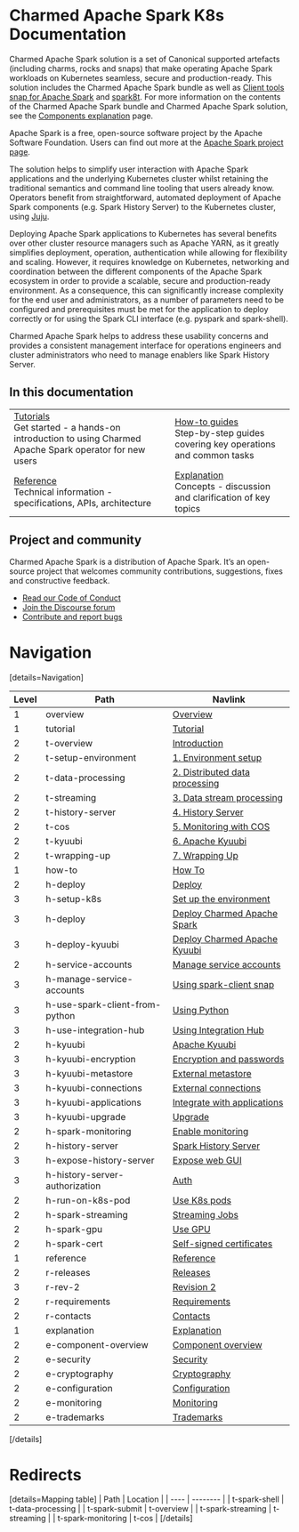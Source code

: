 # Charmed Apache Spark K8s Documentation

Charmed Apache Spark solution is a set of Canonical supported artefacts (including charms, rocks and snaps) that make operating Apache Spark workloads on Kubernetes seamless, secure and production-ready. This solution includes the Charmed Apache Spark bundle as well as [Client tools snap for Apache Spark](https://snapcraft.io/spark-client) and [spark8t](https://github.com/canonical/spark-k8s-toolkit-py). For more information on the contents of the Charmed Apache Spark bundle and Charmed Apache Spark solution, see the [Components explanation](/t/charmed-spark-documentation-explanation-components/11685) page.

Apache Spark is a free, open-source software project by the Apache Software Foundation. Users can find out more at the [Apache Spark project page](https://spark.apache.org).

The solution helps to simplify user interaction with Apache Spark applications and the underlying Kubernetes cluster whilst retaining the traditional semantics and command line tooling that users already know. Operators benefit from straightforward, automated deployment of Apache Spark components (e.g. Spark History Server) to the Kubernetes cluster, using [Juju](https://juju.is/). 

Deploying Apache Spark applications to Kubernetes has several benefits over other cluster resource managers such as Apache YARN, as it greatly simplifies deployment, operation, authentication while allowing for flexibility and scaling. However, it requires knowledge on Kubernetes, networking and coordination between the different components of the Apache Spark ecosystem in order to provide a scalable, secure and production-ready environment. As a consequence, this can significantly increase complexity for the end user and administrators, as a number of parameters need to be configured and prerequisites must be met for the application to deploy correctly or for using the Spark CLI interface (e.g. pyspark and spark-shell). 

Charmed Apache Spark helps to address these usability concerns and provides a consistent management interface for operations engineers and cluster administrators who need to manage enablers like Spark History Server.

## In this documentation

| | |
|--|--|
|  [Tutorials](/t/13234)</br>  Get started - a hands-on introduction to using Charmed Apache Spark operator for new users </br> |  [How-to guides](/t/11618) </br> Step-by-step guides covering key operations and common tasks |
| [Reference](/t/8962) </br> Technical information - specifications, APIs, architecture | [Explanation](/t/11685) </br> Concepts - discussion and clarification of key topics  |

## Project and community

Charmed Apache Spark is a distribution of Apache Spark. It’s an open-source project that welcomes community contributions, suggestions, fixes and constructive feedback.

- [Read our Code of Conduct](https://ubuntu.com/community/code-of-conduct)
- [Join the Discourse forum](https://discourse.charmhub.io/tag/spark)
- [Contribute and report bugs](https://github.com/canonical/spark-client-snap)

# Navigation

[details=Navigation]

| Level | Path                           | Navlink                                                                                                                                        |
|-------|--------------------------------|------------------------------------------------------------------------------------------------------------------------------------------------|
| 1     | overview                       | [Overview](/t/spark-client-snap-documentation/8963)                                                                                            | 
| 1     | tutorial                       | [Tutorial]()                                                                                                                                   |
| 2     | t-overview | [Introduction](/t/13234) |
| 2     | t-setup-environment | [1. Environment setup](/t/13233) |
| 2     | t-data-processing | [2. Distributed data processing](/t/13232) |
| 2     | t-streaming | [3. Data stream processing](/t/13230) |
| 2     | t-history-server | [4. History Server](/t/17354) |
| 2     | t-cos | [5. Monitoring with COS](/t/13225) |
| 2     | t-kyuubi| [6. Apache Kyuubi ](/t/18309) |
| 2     | t-wrapping-up | [7. Wrapping Up](/t/13224) |
| 1     | how-to                         | [How To]()                                                                                                                                     |
| 2     | h-deploy                   | [Deploy]()                                               |
| 3     | h-setup-k8s                    | [Set up the environment](/t/charmed-spark-k8s-documentation-how-to-setup-k8s-environment/11618)                                                 |
| 3     | h-deploy                       | [Deploy Charmed Apache Spark](/t/charmed-spark-k8s-documentation-how-to-deploy-charmed-spark/10979)                                                   |
| 3     | h-deploy-kyuubi                      | [Deploy Charmed Apache Kyuubi](/t/charmed-apache-spark-k8s-documentation-how-to-deploy-apache-kyuubi/17957)                                                   |
| 2     | h-service-accounts      | [Manage service accounts]()                                               |
| 3     | h-manage-service-accounts      | [Using spark-client snap](/t/spark-client-snap-how-to-manage-spark-accounts/8959)                                               |
| 3     | h-use-spark-client-from-python | [Using Python](/t/spark-client-snap-how-to-python-api/8958)                                                            |
| 3     | h-use-integration-hub          | [Using Integration Hub](/t/charmed-spark-k8s-documentation-how-to-use-spark-integration-hub/14296)                     |
| 2     | h-kyuubi                  | [Apache Kyuubi]()                                               |
| 3     | h-kyuubi-encryption                   | [Encryption and passwords](/t/18304)                                                 |
| 3     | h-kyuubi-metastore                   | [External metastore](/t/18384)                                                 |
| 3     | h-kyuubi-connections                   | [External connections](/t/18305)                                                 |
| 3     | h-kyuubi-applications                   | [Integrate with applications](/t/18306)                                                 |
| 3     | h-kyuubi-upgrade                   | [Upgrade](/t/18307)                                                 |
| 2     | h-spark-monitoring             | [Enable monitoring](/t/charmed-spark-k8s-documentation-enable-monitoring/13063)                                                  |
| 2     | h-history-server        | [Spark History Server]()                                   |
| 3     | h-expose-history-server        | [Expose web GUI](/t/charmed-spark-k8s-documentation-how-to-expose-history-server/14297)                                   |
| 3     | h-history-server-authorization | [Auth](/t/charmed-spark-k8s-documentation-how-to-enable-authentication-on-the-spark-history-server-charm/13563) |
| 2     | h-run-on-k8s-pod               | [Use K8s pods](/t/spark-client-snap-how-to-run-on-k8s-in-a-pod/8961)                                                      |
| 2     | h-spark-streaming              | [Streaming Jobs](/t/charmed-spark-how-to-run-a-spark-streaming-job/10880)                                                            |
| 2     | h-spark-gpu             | [Use GPU](/t/charmed-spark-k8s-documentation-enabling-gpu-acceleration-with-charmed-spark/14896)   |
| 2     | h-spark-cert             | [Self-signed certificates](/t/charmed-spark-k8s-documentation-using-self-signed-certificates/14898)                                                  |
| 1     | reference                      | [Reference]()                                                                                                                                  |
| 2     | r-releases                      | [Releases]()                                                                                                                                  |
| 3     | r-rev-2                   | [Revision 2](/t/18310)                                                                                                                                  |
| 2     | r-requirements                 | [Requirements](/t/spark-client-snap-reference-requirements/8962)                                                                               |
| 2     | r-contacts                     | [Contacts](/t/charmed-spark-k8s-documentation-reference-contacts/14298)                                                                        |
| 1     | explanation                    | [Explanation]()                                                                                                                                |
| 2     | e-component-overview           | [Component overview](/t/charmed-spark-documentation-explanation-components/11685)                                                              |
| 2     | e-security                       | [Security](/t/15858) |
| 2     | e-cryptography                       | [Cryptography](/t/15795) |
| 2     | e-configuration                | [Configuration](/t/spark-client-snap-explanation-hierarchical-configuration-handling/8956)                          |
| 2     | e-monitoring                   | [Monitoring](/t/charmed-spark-documentation-explanation-monitoring/14299)                                                        |
| 2     | e-trademarks                 | [Trademarks](/t/charmed-apache-spark-k8s-documentation-trademarks-explanation/16101)                                                        |

[/details]

# Redirects

[details=Mapping table]
| Path | Location |
| ---- | -------- |
| t-spark-shell | t-data-processing |
| t-spark-submit | t-overview |
| t-spark-streaming | t-streaming |
| t-spark-monitoring | t-cos |
[/details]